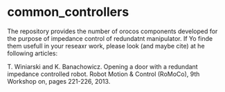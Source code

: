 common_controllers
==================

The repository provides the number of orocos components developed for the purpose of impedance control of redundatnt manipulator. If Yo finde them usefull in your reseaxr work, please look (and maybe cite) at he following articles:

T. Winiarski and K. Banachowicz. Opening a door with a redundant impedance controlled robot. Robot Motion & Control (RoMoCo), 9th Workshop on, pages 221-226, 2013.
